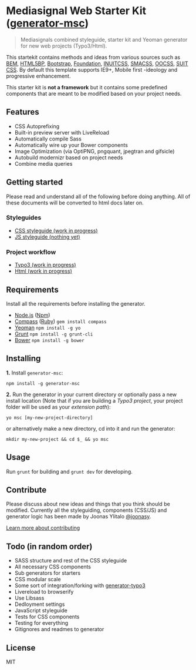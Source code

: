 # Mediasignal Web Starter Kit ([generator-msc](https://bitbucket.org/mediasignal/generator-msc.git))

> Mediasignals combined styleguide, starter kit and Yeoman generator for new web projects (Typo3/Html).

This startekit contains methods and ideas from various sources such as [BEM](https://bem.info/), [HTML5BP](http://html5boilerplate.com/), [Bootstrap](http://getbootstrap.com), [Foundation](http://foundation.zurb.com/), [INUITCSS](https://github.com/inuitcss), [SMACSS](https://smacss.com/), [OOCSS](http://oocss.org/), [SUIT CSS](https://github.com/suitcss/suit). By default this template supports IE9+, Mobile first -ideology and progressive enhancement.

This starter kit is **not a framework** but it contains some predefined components that are meant to be modified based on your project needs.

## Features

* CSS Autoprefixing
* Built-in preview server with LiveReload
* Automatically compile Sass
* Automatically wire up your Bower components
* Image Optimization (via OptiPNG, pngquant, jpegtran and gifsicle)
* Autobuild modernizr based on project needs
* Combine media queries

## Getting started

Please read and understand all of the following before doing anything. All of these documents will be converted to html docs later on.

### Styleguides

* [CSS styleguide (work in progress)](https://bitbucket.org/mediasignal/mediasignal-web-starter-kit/src/master/docs/css/)
* [JS styleguide (nothing yet)]()

### Project workflow

* [Typo3 (work in progress)](https://bitbucket.org/mediasignal/mediasignal-web-starter-kit/src/master/docs/project-types/typo3)
* [Html (work in progress)](https://bitbucket.org/mediasignal/mediasignal-web-starter-kit/src/master/docs/project-types/html)

## Requirements

Install all the requirements before installing the generator.

* [Node.js](http://nodejs.org/) ([Npm](https://www.npmjs.org/))
* [Compass](http://compass-style.org/) ([Ruby](https://www.ruby-lang.org/en/)) ```gem install compass```
* [Yeoman](http://yeoman.io/) ```npm install -g yo```
* [Grunt](http://gruntjs.com/) ```npm install -g grunt-cli```
* [Bower](http://bower.io/) ```npm install -g bower```

## Installing

**1.** Install ```generator-msc```:

    npm install -g generator-msc

**2.** Run the generator in your current directory or optionally pass a new install location (Note that if you are building a *Typo3 project*, your project folder will be used as your *extension path*):

    yo msc [my-new-project-directory]

or alternatively make a new directory, cd into it and run the generator:

    mkdir my-new-project && cd $_ && yo msc

## Usage

Run ```grunt``` for building and ```grunt dev``` for developing.

## Contribute

Please discuss about new ideas and things that you think should be modified. Currently all the styleguiding, components (CSS/JS) and generator logic has been made by Joonas Ylitalo [@joonasy](https://twitter.com/joonasy).

[Learn more about contributing](https://bitbucket.org/mediasignal/mediasignal-web-starter-kit/src/master/docs/contribute.md)

## Todo (in random order)

* SASS structure and rest of the CSS styleguide
* All necessary CSS components
* Sub generators for starters
* CSS modular scale
* Some sort of integration/forking with [generator-typo3](https://github.com/Milanowicz/generator-typo3)
* Livereload to browserify
* Use Libsass
* Dedloyment settings
* JavaScript styleguide
* Tests for CSS components
* Testing for everything
* Gitignores and readmes to generator


## License

MIT
